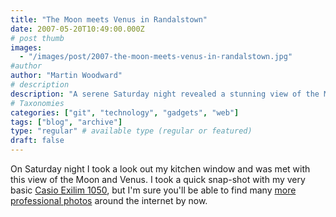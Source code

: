 ```yaml
---
title: "The Moon meets Venus in Randalstown"
date: 2007-05-20T10:49:00.000Z
# post thumb
images:
  - "/images/post/2007-the-moon-meets-venus-in-randalstown.jpg"
#author
author: "Martin Woodward"
# description
description: "A serene Saturday night revealed a stunning view of the Moon and Venus from my kitchen window, captured on my humble camera."
# Taxonomies
categories: ["git", "technology", "gadgets", "web"]
tags: ["blog", "archive"]
type: "regular" # available type (regular or featured)
draft: false
---
```


[](http://www.woodwardweb.com/WindowsLiveWriter/TheMoonmeetsVenusinRandalstown_E185/moon_venus%5B3%5D.jpg) On Saturday night I took a look out my kitchen window and was met with this view of the Moon and Venus. I took a quick snap-shot with my very basic [Casio Exilim 1050](http://www.amazon.co.uk/Casio-EX-Z1050SREDA-Digital-Camera-Optical/dp/B000MVWEE2/woodwardwebcom), but I'm sure you'll be able to find many [more professional photos](http://www.flickr.com/photos/afbicbill/507717087/) around the internet by now.
